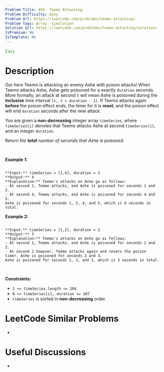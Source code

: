```yaml
---
Problem Title: 495. Teemo Attacking
Problem Difficulty: Easy
Problem Url: https://leetcode.com/problems/teemo-attacking/
Problem Tags: Array, Simulation
Solution Url: https://leetcode.com/problems/teemo-attacking/solution/
IsPremium: No
IsTemplate: No
---
```


<span style="color: rgb(67, 160, 71);">Easy</span>

# Description

Our hero Teemo is attacking an enemy Ashe with poison attacks! When Teemo attacks Ashe, Ashe gets poisoned for a exactly `duration` seconds. More formally, an attack at second `t` will mean Ashe is poisoned during the **inclusive** time interval `[t, t + duration - 1]`. If Teemo attacks again **before** the poison effect ends, the timer for it is **reset**, and the poison effect will end `duration` seconds after the new attack.


You are given a **non-decreasing** integer array `timeSeries`, where `timeSeries[i]` denotes that Teemo attacks Ashe at second `timeSeries[i]`, and an integer `duration`.


Return *the **total** number of seconds that Ashe is poisoned*.


 


**Example 1:**



```

**Input:** timeSeries = [1,4], duration = 2
**Output:** 4
**Explanation:** Teemo's attacks on Ashe go as follows:
- At second 1, Teemo attacks, and Ashe is poisoned for seconds 1 and 2.
- At second 4, Teemo attacks, and Ashe is poisoned for seconds 4 and 5.
Ashe is poisoned for seconds 1, 2, 4, and 5, which is 4 seconds in total.

```

**Example 2:**



```

**Input:** timeSeries = [1,2], duration = 2
**Output:** 3
**Explanation:** Teemo's attacks on Ashe go as follows:
- At second 1, Teemo attacks, and Ashe is poisoned for seconds 1 and 2.
- At second 2 however, Teemo attacks again and resets the poison timer. Ashe is poisoned for seconds 2 and 3.
Ashe is poisoned for seconds 1, 2, and 3, which is 3 seconds in total.
```

 


**Constraints:**


* `1 <= timeSeries.length <= 104`
* `0 <= timeSeries[i], duration <= 107`
* `timeSeries` is sorted in **non-decreasing** order.




# LeetCode Similar Problems

- []()

# Useful Discussions

- []()

